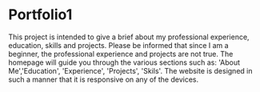 # Portfolio1
This project is intended to give a brief about my professional experience, education, skills and projects. Please be informed that since I am a beginner, the professional experience and projects are not true.
The homepage will guide you through the various sections such as: 'About Me','Education', 'Experience', 'Projects', 'Skils'. The website is designed in such a manner that it is responsive on any of the devices.

